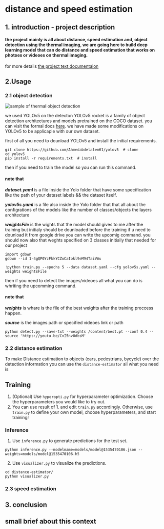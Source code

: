 # distance and speed estimation
## 1. introduction - project description
#### the project mainly is all about distance, speed estimation and, object detection using the thermal imaging, we are going here to build deep learning model that can do distance and speed estimation that works on photoes or videoes on thermal imaging.
for more details [the project text documentaion](https://docs.google.com/document/d/1ZbCR8RsUdPyrVYYg5FUxKb3aYmQieXIAirAn9aIEj7o/edit)

## 2.Usage
### 2.1 object detection
![sample of thermal object detection](https://user-images.githubusercontent.com/47370980/172619765-3ab6f4b2-49cd-41ad-a245-3ae385aa59b7.png)

we used YOLOv5 on the detecton YOLOv5 rocket is a family of object detection architectures and models pretrained on the COCO dataset.
you can visit the formal docs [here](https://docs.ultralytics.com/#yolov5).
we have made some modifications on YOLOv5 to be applicaple with our own dataset.

first of all you need to dounload YOLOv5 and install the initial requirements.
```
git clone https://github.com/Ahmedabdelalem61/yolov5  # clone
cd yolov5
pip install -r requirements.txt  # install
```
then if you need to train the model so you can run this command.
#### note that 
***dataset.yaml*** is a file inside the Yolo folder that have some specification like the path of your dataset labels && the dataset itself.

***yolov5s.yaml*** is a file also inside the Yolo folder that that all about the configrations of the models like the number of classes/objects the layers architecture

***weightsFile*** is the wights that the model should gives to me after the training but initialy should be dounloaded before the training if u need to dounload it from google drive you can write the upcomig command. you should now also that weghts specified on 3 classes initially that needed for our project
```
import gdown
gdown --id 1-4gQP0YzFkkYCZoCaIokl9eM94TaiVAu
```
```
!python train.py --epochs 5 --data dataset.yaml --cfg yolov5s.yaml --weights weightsFile
```

then if you need to detect the images/videoes all what you can do is whriting the upcomming command.
#### note that
***weights*** is whare is the  file of the best weights after the training proccess happen.

***source*** is the images path or specified videoes link or path
```
python detect.py --save-txt --weights /content/best.pt --conf 0.4 --source 'https://youtu.be/CvI5nvUdbsM'
```
### 2.2 distance estimation
To make Distance estimation to objects (cars, pedestrians, bycycle) over the detection information you can use the ```distance-estimator```  all what you need is 

## Training
1. (Optional) Use ```hyperopti.py``` for hyperparameter optimization. Choose the hyperparameters you would like to try out.
2. You can use result of 1. and edit ```train.py``` accordingly. Otherwise, use ```train.py``` to define your own model, choose hyperparameters, and start training!
### Inference
1. Use ```inference.py``` to generate predictions for the test set.
```
python inference.py --modelname=models/model@1535470106.json --weights=models/model@1535470106.h5

```
2. Use ```visualizer.py``` to visualize the predictions.
```
cd distance-estimator/
python visualizer.py
```

### 2.3 speed estimation

## 3. conclusion
## small brief about this context
